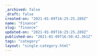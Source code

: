 ```yaml
---
_archived: false
_draft: false
created-on: "2021-01-09T16:25:25.289Z"
name: "Finance"
slug: "finance"
updated-on: "2021-01-09T16:25:25.289Z"
published-on: "2021-01-09T16:50:42.361Z"
tags: "category"
layout: "single-category.html"
---
```



